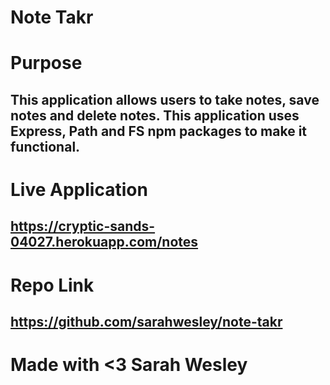 # Note Takr

# Purpose
## This application allows users to take notes, save notes and delete notes. This application uses Express, Path and FS npm packages to make it functional.

# Live Application
## https://cryptic-sands-04027.herokuapp.com/notes 

# Repo Link
## https://github.com/sarahwesley/note-takr

# Made with <3 Sarah Wesley